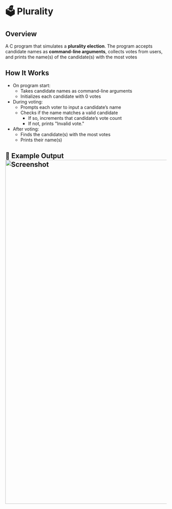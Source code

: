 # 🗳️ Plurality

## Overview
A C program that simulates a **plurality election**. The program accepts candidate names as **command-line arguments**, collects votes from users, and prints the name(s) of the candidate(s) with the most votes

## How It Works

- On program start:
  - Takes candidate names as command-line arguments
  - Initializes each candidate with 0 votes
- During voting:
  - Prompts each voter to input a candidate’s name
  - Checks if the name matches a valid candidate
    - If so, increments that candidate’s vote count
    - If not, prints "Invalid vote."
- After voting:
  - Finds the candidate(s) with the most votes
  - Prints their name(s)

## 📸 Example Output <img width="1075" alt="Screenshot" src="https://github.com/user-attachments/assets/ea0b0b47-fb49-4cb0-9678-660a06f888de" />
